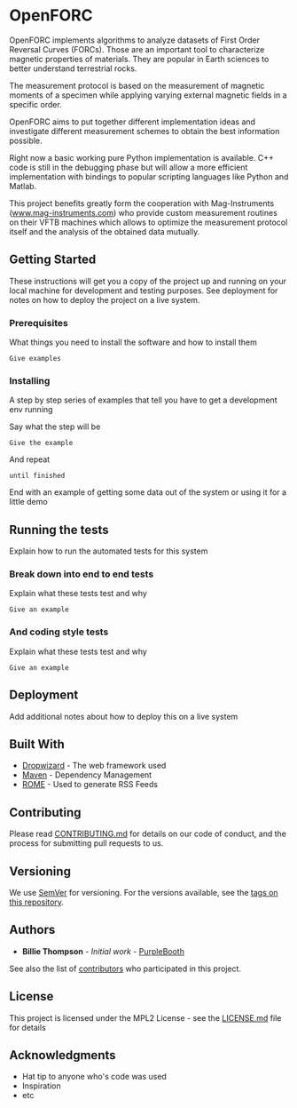# OpenFORC

OpenFORC implements algorithms to analyze datasets of First Order Reversal Curves (FORCs). Those are an important tool to characterize magnetic properties of materials. They are popular in Earth sciences to better understand terrestrial rocks.

The measurement protocol is based on the measurement of magnetic moments of a specimen while applying varying external magnetic fields in a specific order.

OpenFORC aims to put together different implementation ideas and investigate different measurement schemes to obtain the best information possible.

Right now a basic working pure Python implementation is available. C++ code is still in the debugging phase but will allow a more efficient implementation with bindings to popular scripting languages like Python and Matlab.

This project benefits greatly form the cooperation with Mag-Instruments (www.mag-instruments.com) who provide custom measurement routines on their VFTB machines which allows to optimize the measurement protocol itself and the analysis of the obtained data mutually.



## Getting Started

These instructions will get you a copy of the project up and running on your local machine for development and testing purposes. See deployment for notes on how to deploy the project on a live system.

### Prerequisites

What things you need to install the software and how to install them

```
Give examples
```

### Installing

A step by step series of examples that tell you have to get a development env running

Say what the step will be

```
Give the example
```

And repeat

```
until finished
```

End with an example of getting some data out of the system or using it for a little demo

## Running the tests

Explain how to run the automated tests for this system

### Break down into end to end tests

Explain what these tests test and why

```
Give an example
```

### And coding style tests

Explain what these tests test and why

```
Give an example
```

## Deployment

Add additional notes about how to deploy this on a live system

## Built With

* [Dropwizard](http://www.dropwizard.io/1.0.2/docs/) - The web framework used
* [Maven](https://maven.apache.org/) - Dependency Management
* [ROME](https://rometools.github.io/rome/) - Used to generate RSS Feeds

## Contributing

Please read [CONTRIBUTING.md](https://gist.github.com/PurpleBooth/b24679402957c63ec426) for details on our code of conduct, and the process for submitting pull requests to us.

## Versioning

We use [SemVer](http://semver.org/) for versioning. For the versions available, see the [tags on this repository](https://github.com/your/project/tags). 

## Authors

* **Billie Thompson** - *Initial work* - [PurpleBooth](https://github.com/PurpleBooth)

See also the list of [contributors](https://github.com/your/project/contributors) who participated in this project.

## License

This project is licensed under the MPL2 License - see the [LICENSE.md](LICENSE.md) file for details

## Acknowledgments

* Hat tip to anyone who's code was used
* Inspiration
* etc

